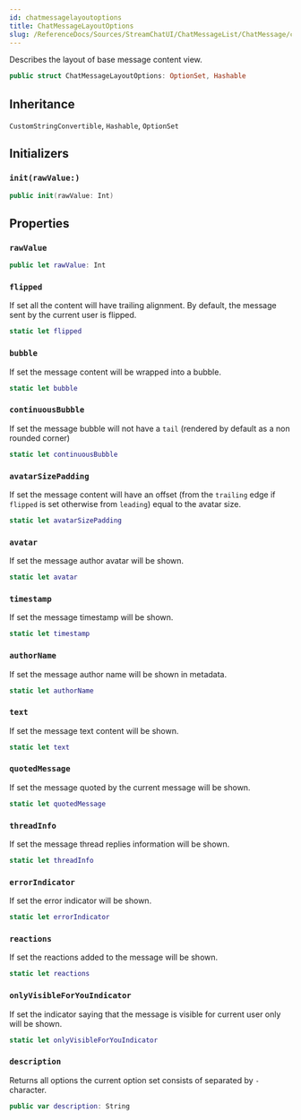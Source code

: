 ```yaml
---
id: chatmessagelayoutoptions 
title: ChatMessageLayoutOptions
slug: /ReferenceDocs/Sources/StreamChatUI/ChatMessageList/ChatMessage/chatmessagelayoutoptions
---
```


Describes the layout of base message content view.

``` swift
public struct ChatMessageLayoutOptions: OptionSet, Hashable 
```

## Inheritance

`CustomStringConvertible`, `Hashable`, `OptionSet`

## Initializers

### `init(rawValue:)`

``` swift
public init(rawValue: Int) 
```

## Properties

### `rawValue`

``` swift
public let rawValue: Int
```

### `flipped`

If set all the content will have trailing alignment. By default, the message sent by the current user is flipped.

``` swift
static let flipped 
```

### `bubble`

If set the message content will be wrapped into a bubble.

``` swift
static let bubble 
```

### `continuousBubble`

If set the message bubble will not have a `tail` (rendered by default as a non rounded corner)

``` swift
static let continuousBubble 
```

### `avatarSizePadding`

If set the message content will have an offset (from the `trailing` edge if `flipped` is set otherwise from `leading`)
equal to the avatar size.

``` swift
static let avatarSizePadding 
```

### `avatar`

If set the message author avatar will be shown.

``` swift
static let avatar 
```

### `timestamp`

If set the message timestamp will be shown.

``` swift
static let timestamp 
```

### `authorName`

If set the message author name will be shown in metadata.

``` swift
static let authorName 
```

### `text`

If set the message text content will be shown.

``` swift
static let text 
```

### `quotedMessage`

If set the message quoted by the current message will be shown.

``` swift
static let quotedMessage 
```

### `threadInfo`

If set the message thread replies information will be shown.

``` swift
static let threadInfo 
```

### `errorIndicator`

If set the error indicator will be shown.

``` swift
static let errorIndicator 
```

### `reactions`

If set the reactions added to the message will be shown.

``` swift
static let reactions 
```

### `onlyVisibleForYouIndicator`

If set the indicator saying that the message is visible for current user only will be shown.

``` swift
static let onlyVisibleForYouIndicator 
```

### `description`

Returns all options the current option set consists of separated by `-` character.

``` swift
public var description: String 
```
